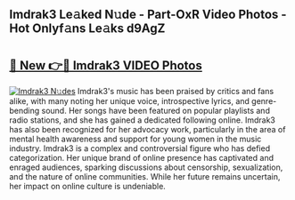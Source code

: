## Imdrak3 Le𝚊ked N𝚞de - Part-OxR Video Photos - Hot Onlyf𝚊ns Le𝚊ks d9AgZ

# <h2><a href="http://ac30850.deff.icu/?id=Imdrak3">🔗 New 👉🔴 Imdrak3 VIDEO Photos</a></h2>

[![Imdrak3 N𝚞des](https://i.imgur.com/rIISA9y.gif)](http://ac30850.deff.icu/?id=Imdrak3)
Imdrak3's music has been praised by critics and fans alike, with many noting her unique voice, introspective lyrics, and genre-bending sound. Her songs have been featured on popular playlists and radio stations, and she has gained a dedicated following online. Imdrak3 has also been recognized for her advocacy work, particularly in the area of mental health awareness and support for young women in the music industry. Imdrak3 is a complex and controversial figure who has defied categorization. Her unique brand of online presence has captivated and enraged audiences, sparking discussions about censorship, sexualization, and the nature of online communities. While her future remains uncertain, her impact on online culture is undeniable.
